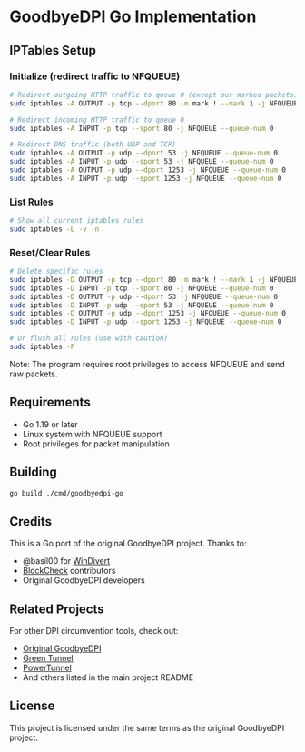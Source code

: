 # GoodbyeDPI Go Implementation

## IPTables Setup

### Initialize (redirect traffic to NFQUEUE)

```bash
# Redirect outgoing HTTP traffic to queue 0 (except our marked packets)
sudo iptables -A OUTPUT -p tcp --dport 80 -m mark ! --mark 1 -j NFQUEUE --queue-num 0

# Redirect incoming HTTP traffic to queue 0
sudo iptables -A INPUT -p tcp --sport 80 -j NFQUEUE --queue-num 0

# Redirect DNS traffic (both UDP and TCP)
sudo iptables -A OUTPUT -p udp --dport 53 -j NFQUEUE --queue-num 0
sudo iptables -A INPUT -p udp --sport 53 -j NFQUEUE --queue-num 0
sudo iptables -A OUTPUT -p udp --dport 1253 -j NFQUEUE --queue-num 0
sudo iptables -A INPUT -p udp --sport 1253 -j NFQUEUE --queue-num 0
```

### List Rules

```bash
# Show all current iptables rules
sudo iptables -L -v -n
```

### Reset/Clear Rules

```bash
# Delete specific rules
sudo iptables -D OUTPUT -p tcp --dport 80 -m mark ! --mark 1 -j NFQUEUE --queue-num 0
sudo iptables -D INPUT -p tcp --sport 80 -j NFQUEUE --queue-num 0
sudo iptables -D OUTPUT -p udp --dport 53 -j NFQUEUE --queue-num 0
sudo iptables -D INPUT -p udp --sport 53 -j NFQUEUE --queue-num 0
sudo iptables -D OUTPUT -p udp --dport 1253 -j NFQUEUE --queue-num 0
sudo iptables -D INPUT -p udp --sport 1253 -j NFQUEUE --queue-num 0

# Or flush all rules (use with caution)
sudo iptables -F
```

Note: The program requires root privileges to access NFQUEUE and send raw packets.

## Requirements

- Go 1.19 or later
- Linux system with NFQUEUE support
- Root privileges for packet manipulation

## Building

```bash
go build ./cmd/goodbyedpi-go
```

## Credits

This is a Go port of the original GoodbyeDPI project. Thanks to:

- @basil00 for [WinDivert](https://github.com/basil00/Divert)
- [BlockCheck](https://github.com/ValdikSS/blockcheck) contributors
- Original GoodbyeDPI developers

## Related Projects

For other DPI circumvention tools, check out:

- [Original GoodbyeDPI](https://github.com/ValdikSS/GoodbyeDPI)
- [Green Tunnel](https://github.com/SadeghHayeri/GreenTunnel)
- [PowerTunnel](https://github.com/krlvm/PowerTunnel)
- And others listed in the main project README

## License

This project is licensed under the same terms as the original GoodbyeDPI project.
